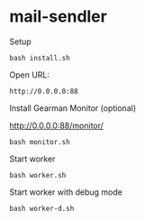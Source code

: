 # mail-sendler

Setup
```
bash install.sh
```

Open URL: 
```
http://0.0.0.0:88
```

Install Gearman Monitor (optional)

http://0.0.0.0:88/monitor/
```
bash monitor.sh
```

Start worker
```
bash worker.sh
```

Start worker with debug mode
```
bash worker-d.sh
```

